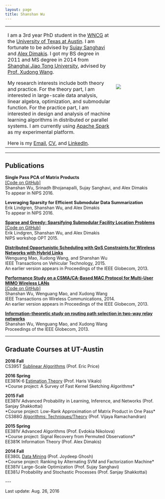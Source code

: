 ```yaml
---
layout: page
title: Shanshan Wu
---
```

  <table width="700" border="0" align="center" cellspacing="0" cellpadding="0">
    <tr>
     <td width="70%" valign="middle">
        <p>
        I am a 3rd year PhD student in the <a href="https://wncg.org">WNCG</a> at the <a href="http://www.utexas.edu">University of Texas at Austin</a>. I am fortunate to be advised by <a href="http://users.ece.utexas.edu/~sanghavi/">Sujay Sanghavi</a> and <a href="http://users.ece.utexas.edu/~dimakis/">Alex Dimakis</a>. I got my BS degree in 2011 and MS degree in 2014 from <a href="http://umji.sjtu.edu.cn">Shanghai Jiao Tong University</a>, advised by <a href="http://umji.sjtu.edu.cn/faculty/xudong-wang/">Prof. Xudong Wang</a>. 
       </p>
       <p>
       My research interests include both theory and practice. For the theory part, I am interested in large-scale data analysis, linear algebra, optimization, and submodular function. For the practice part, I am interested in design and analysis of machine learning algorithms in distributed or parallel systems. I am currently using <a href="https://spark.apache.org">Apache Spark</a> as my experimental platform.
        </p>
       Here is my <a href="mailto:shanshan@utexas.edu">Email</a>, <a href="../files/CV.pdf">CV</a>, and <a href="https://www.linkedin.com/in/shanshan-wu-3458381a">LinkedIn</a>.
        </td>
        <td width="30%">
        <img src="../images/shanshan.png">
        </td>
      </tr>
      </table>

---

## Publications
<p>
<b>Single Pass PCA of Matrix Products</b> <br>
<a href="https://github.com/wushanshan/MatrixProductPCA">[Code on GitHub]</a><br>
Shanshan Wu, Srinadh Bhojanapalli, Sujay Sanghavi, and Alex Dimakis<br>
To appear in NIPS 2016.
</p>

<p>
<b>Leveraging Sparsity for Efficient Submodular Data Summarization</b> <br>
Erik Lindgren, Shanshan Wu, and Alex Dimakis<br>
To appear in NIPS 2016.
</p>

<p>
	<b><a href="../files/nips2015.pdf">Sparse and Greedy: Sparsifying Submodular Facility Location Problems</a></b><br>
	<a href="https://github.com/ErikML/sfl-easylsh">[Code on GitHub]</a><br>
              Erik Lindgren, Shanshan Wu, and Alex Dimakis<br>
              NIPS workshop OPT 2015. <br>
</p>

<p>
	<b><a href="../files/TVT.pdf">Distributed Opportunistic Scheduling with QoS Constraints for Wireless Networks with Hybrid Links</a></b><br>
              Wenguang Mao, Xudong Wang, and Shanshan Wu<br>
              IEEE Transactions on Vehicular Technology, 2015.<br>
              An earlier version appears in Proceedings of the IEEE Globecom, 2013.<br>
</p>

<p>
	<b><a href="../files/MU-MIMO.pdf">Performance Study on a CSMA/CA-Based MAC Protocol for Multi-User MIMO Wireless LANs</a></b><br>
	      <a href="https://github.com/wushanshan/MU-MIMO-WLAN">[Code on GitHub]</a><br>
              Shanshan Wu, Wenguang Mao, and Xudong Wang<br>
              IEEE Transactions on Wireless Communications, 2014.<br>
              An earlier version appears in Proceedings of the IEEE Globecom, 2013.<br>
</p>
<p>
	<b><a href="../files/TW-Relay.pdf">Information-theoretic study on routing path selection in two-way relay networks</a></b><br>
              Shanshan Wu, Wenguang Mao, and Xudong Wang<br>
              Proceedings of the IEEE Globecom, 2013. <br>
</p>

---

## Graduate Courses at UT-Austin
<p>
<b>2016 Fall</b><br>
CS395T <a href="http://www.cs.utexas.edu/~ecprice/courses/sublinear/">Sublinear Algorithms</a> (Prof. Eric Price)   
</p>
<p>
<b>2016 Spring</b><br>
EE381K-6 <a href="http://users.ece.utexas.edu/~hvikalo/ee381k6.html">Estimation Theory</a> (Prof. Haris Vikalo)<br>       
*Course project: A Survey of Fast Kernel Sketching Algorithms*     
</p>
<p>
<b>2015 Fall</b><br>
EE381V Advanced Probability in Learning, Inference, and Networks (Prof. Sanjay Shakkottai)<br>     
*Course project: Low-Rank Approximation of Matrix Product in One Pass*<br>      
CS388G <a href="http://www.cs.utexas.edu/~vlr/courses/f15.388g/index.html">Algorithms: Techniques/Theory</a> (Prof. Vijaya Ramachandran)   
</p>
<p>
<b>2015 Spring</b><br>
EE381V Advanced Algorithms (Prof. Evdokia Nikolova)<br> 
*Course project: Signal Recovery from Permuted Observations*<br>  
EE381K Information Theory (Prof. Alex Dimakis) 
</p>
<p>
<b>2014 Fall</b><br> 
EE380L <a href="http://hercules.ece.utexas.edu/courses/ee380l-f14/">Data Mining</a> (Prof. Joydeep Ghosh)<br>  
*Course project: Ranking by Alternating SVM and Factorization Machine*<br> 
EE381V Large-Scale Optimization (Prof. Sujay Sanghavi)<br> 
EE381J Probability and Stochastic Processes (Prof. Sanjay Shakkottai)
</p>
---
<p>
Last update: Aug. 26, 2016

</p>
